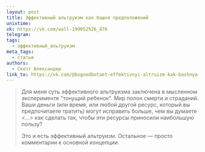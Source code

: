 ```yaml
---
layout: post
title: Эффективный альтруизм как башня предположений
unixtime: 
vk: https://vk.com/wall-199052526_476
telegram: 
tags:
  - эффективный_альтруизм
meta_tags:
  - статьи
authors:
  - Скотт Александер
link_to: https://vk.com/@bogoedbotaet-effektivnyi-altruizm-kak-bashnya-predpolozhenii
---
```

>Для меня суть эффективного альтруизма заключена в мысленном эксперименте "тонущий ребенок". Мир полон смерти и страданий. Ваши деньги (или время, или любой другой ресурс, который вы предпочитаете тратить) могут исправить больше, чем вы думаете <...> как сделать так, чтобы эти ресурсы приносили наибольшую пользу?  
>
>Это и есть эффективный альтруизм. Остальное — просто комментарии к основной концепции.